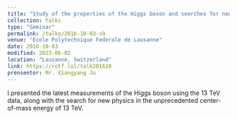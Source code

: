 ```yaml
---
title: "Study of the properties of the Higgs boson and searches for new physics with the Higgs boson at ATLAS using 13 TeV data"
collection: talks
type: "Seminar"
permalink: /talks/2016-10-03-s9
venue: "Ecole Polytechnique Federale de Lausanne"
date: 2016-10-03
modified: 2023-06-02
location: "Lausanne, Switzerland"
link: https://rotf.lol/talk201610
prensentor: Mr. Xiangyang Ju
---
```


I presented the latest measurements of the Higgs boson using the 13 TeV data, along with the search for new physics in the unprecedented center-of-mass energy of 13 TeV.
